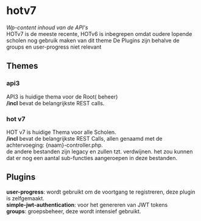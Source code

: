 # hotv7
*Wp-content inhoud van de API's*  
HOTv7 is de meeste recente, HOTv6 is inbegrepen omdat oudere lopende scholen nog gebruik maken van dit theme
De Plugins zijn behalve de groups en user-progress niet relevant  
## Themes  
### api3  
API3 is huidige thema voor de Root( beheer)  
**/incl** bevat de belangrijkste REST calls.  
### hot v7  
HOT v7 is huidige Thema voor alle Scholen.   
**/incl** bevat de belangrijkste REST Calls, allen genaamd met de achtervoeging: {naam}-controller.php.  
de andere bestanden zijn legacy en zullen tzt. verdwijnen. 
het zou kunnen dat er nog een aantal sub-functies aangeroepen in deze bestanden.
## Plugins
**user-progress**: wordt gebruikt om de voortgang te registreren, deze plugin is zelfgemaakt.  
 **simple-jwt-authentication**: voor het genereren van JWT tokens  
 **groups**: groepsbeheer, deze wordt intensief gebruikt.
